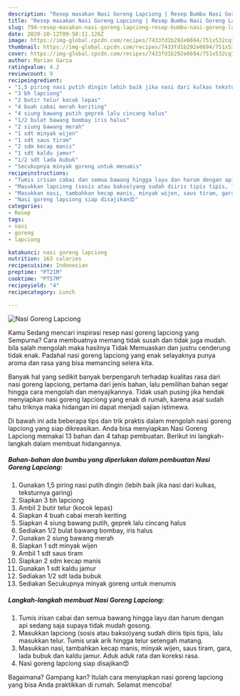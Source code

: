 ```yaml
---
description: "Resep masakan Nasi Goreng Lapciong | Resep Bumbu Nasi Goreng Lapciong Yang Lezat Sekali"
title: "Resep masakan Nasi Goreng Lapciong | Resep Bumbu Nasi Goreng Lapciong Yang Lezat Sekali"
slug: 794-resep-masakan-nasi-goreng-lapciong-resep-bumbu-nasi-goreng-lapciong-yang-lezat-sekali
date: 2020-10-12T09:58:11.126Z
image: https://img-global.cpcdn.com/recipes/7433fd1b292e6694/751x532cq70/nasi-goreng-lapciong-foto-resep-utama.jpg
thumbnail: https://img-global.cpcdn.com/recipes/7433fd1b292e6694/751x532cq70/nasi-goreng-lapciong-foto-resep-utama.jpg
cover: https://img-global.cpcdn.com/recipes/7433fd1b292e6694/751x532cq70/nasi-goreng-lapciong-foto-resep-utama.jpg
author: Marian Garza
ratingvalue: 4.2
reviewcount: 9
recipeingredient:
- "1,5 piring nasi putih dingin lebih baik jika nasi dari kulkas teksturnya garing"
- "3 bh lapciong"
- "2 butir telur kocok lepas"
- "4 buah cabai merah keriting"
- "4 siung bawang putih geprek lalu cincang halus"
- "1/2 bulat bawang bombay iris halus"
- "2 siung bawang merah"
- "1 sdt minyak wijen"
- "1 sdt saus tiram"
- "2 sdm kecap manis"
- "1 sdt kaldu jamur"
- "1/2 sdt lada bubuk"
- "Secukupnya minyak goreng untuk menumis"
recipeinstructions:
- "Tumis irisan cabai dan semua bawang hingga layu dan harum dengan api sedang saja supaya tidak mudah gosong."
- "Masukkan lapciong (sosis atau bakso)yang sudah diiris tipis tipis, lalu masukkan telur. Tumis urak arik hingga telur setengah matang."
- "Masukkan nasi, tambahkan kecap manis, minyak wijen, saus tiram, gara, lada bubuk dan kaldu jamur. Aduk aduk rata dan koreksi rasa."
- "Nasi goreng lapciong siap disajikan😍"
categories:
- Resep
tags:
- nasi
- goreng
- lapciong

katakunci: nasi goreng lapciong 
nutrition: 163 calories
recipecuisine: Indonesian
preptime: "PT21M"
cooktime: "PT57M"
recipeyield: "4"
recipecategory: Lunch

---
```



![Nasi Goreng Lapciong](https://img-global.cpcdn.com/recipes/7433fd1b292e6694/751x532cq70/nasi-goreng-lapciong-foto-resep-utama.jpg)

Kamu Sedang mencari inspirasi resep nasi goreng lapciong yang Sempurna? Cara membuatnya memang tidak susah dan tidak juga mudah. bila salah mengolah maka hasilnya Tidak Memuaskan dan justru cenderung tidak enak. Padahal nasi goreng lapciong yang enak selayaknya punya aroma dan rasa yang bisa memancing selera kita.



Banyak hal yang sedikit banyak berpengaruh terhadap kualitas rasa dari nasi goreng lapciong, pertama dari jenis bahan, lalu pemilihan bahan segar hingga cara mengolah dan menyajikannya. Tidak usah pusing jika hendak menyiapkan nasi goreng lapciong yang enak di rumah, karena asal sudah tahu triknya maka hidangan ini dapat menjadi sajian istimewa.


Di bawah ini ada beberapa tips dan trik praktis dalam mengolah nasi goreng lapciong yang siap dikreasikan. Anda bisa menyiapkan Nasi Goreng Lapciong memakai 13 bahan dan 4 tahap pembuatan. Berikut ini langkah-langkah dalam membuat hidangannya.

<!--inarticleads1-->

##### Bahan-bahan dan bumbu yang diperlukan dalam pembuatan Nasi Goreng Lapciong:

1. Gunakan 1,5 piring nasi putih dingin (lebih baik jika nasi dari kulkas, teksturnya garing)
1. Siapkan 3 bh lapciong
1. Ambil 2 butir telur (kocok lepas)
1. Siapkan 4 buah cabai merah keriting
1. Siapkan 4 siung bawang putih, geprek lalu cincang halus
1. Sediakan 1/2 bulat bawang bombay, iris halus
1. Gunakan 2 siung bawang merah
1. Siapkan 1 sdt minyak wijen
1. Ambil 1 sdt saus tiram
1. Siapkan 2 sdm kecap manis
1. Gunakan 1 sdt kaldu jamur
1. Sediakan 1/2 sdt lada bubuk
1. Sediakan Secukupnya minyak goreng untuk menumis




<!--inarticleads2-->

##### Langkah-langkah membuat Nasi Goreng Lapciong:

1. Tumis irisan cabai dan semua bawang hingga layu dan harum dengan api sedang saja supaya tidak mudah gosong.
1. Masukkan lapciong (sosis atau bakso)yang sudah diiris tipis tipis, lalu masukkan telur. Tumis urak arik hingga telur setengah matang.
1. Masukkan nasi, tambahkan kecap manis, minyak wijen, saus tiram, gara, lada bubuk dan kaldu jamur. Aduk aduk rata dan koreksi rasa.
1. Nasi goreng lapciong siap disajikan😍




Bagaimana? Gampang kan? Itulah cara menyiapkan nasi goreng lapciong yang bisa Anda praktikkan di rumah. Selamat mencoba!
